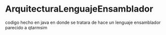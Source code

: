 # ArquitecturaLenguajeEnsamblador
codigo hecho en java en donde se tratara de hace un lenguaje ensamblador parecido a qtarmsim
